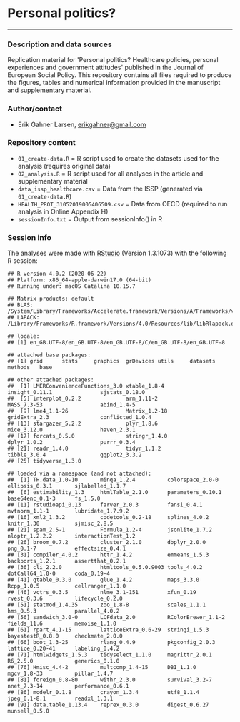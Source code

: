 # Personal politics? 
---

### Description and data sources

Replication material for 'Personal politics? Healthcare policies, personal experiences and government attitudes' published in the Journal of European Social Policy. This repository contains all files required to produce the figures, tables and numerical information provided in the manuscript and supplementary material.

### Author/contact

 - Erik Gahner Larsen, erikgahner@gmail.com

### Repository content

- `01_create-data.R` = R script used to create the datasets used for the analysis (requires original data)
- `02_analysis.R` = R script used for all analyses in the article and supplementary material
- `data_issp_healthcare.csv` = Data from the ISSP (generated via `01_create-data.R`)
- `HEALTH_PROT_31052019005406509.csv` = Data from OECD (required to run analysis in Online Appendix H)
- `sessionInfo.txt` = Output from sessionInfo() in R

### Session info

The analyses were made with [RStudio](http://www.rstudio.com/) (Version 1.3.1073) with the following R session:

```
## R version 4.0.2 (2020-06-22)
## Platform: x86_64-apple-darwin17.0 (64-bit)
## Running under: macOS Catalina 10.15.7

## Matrix products: default
## BLAS:   /System/Library/Frameworks/Accelerate.framework/Versions/A/Frameworks/vecLib.framework/Versions/A/libBLAS.dylib
## LAPACK: /Library/Frameworks/R.framework/Versions/4.0/Resources/lib/libRlapack.dylib

## locale:
## [1] en_GB.UTF-8/en_GB.UTF-8/en_GB.UTF-8/C/en_GB.UTF-8/en_GB.UTF-8

## attached base packages:
## [1] grid      stats     graphics  grDevices utils     datasets  methods   base     

## other attached packages:
##  [1] LMERConvenienceFunctions_3.0 xtable_1.8-4                 insight_0.11.1               sjstats_0.18.0              
##  [5] interplot_0.2.2              arm_1.11-2                   MASS_7.3-53                  abind_1.4-5                 
##  [9] lme4_1.1-26                  Matrix_1.2-18                gridExtra_2.3                conflicted_1.0.4            
## [13] stargazer_5.2.2              plyr_1.8.6                   mice_3.12.0                  haven_2.3.1                 
## [17] forcats_0.5.0                stringr_1.4.0                dplyr_1.0.2                  purrr_0.3.4                 
## [21] readr_1.4.0                  tidyr_1.1.2                  tibble_3.0.4                 ggplot2_3.3.2               
## [25] tidyverse_1.3.0             

## loaded via a namespace (and not attached):
##  [1] TH.data_1.0-10       minqa_1.2.4          colorspace_2.0-0     ellipsis_0.3.1       sjlabelled_1.1.7    
##  [6] estimability_1.3     htmlTable_2.1.0      parameters_0.10.1    base64enc_0.1-3      fs_1.5.0            
## [11] rstudioapi_0.13      farver_2.0.3         fansi_0.4.1          mvtnorm_1.1-1        lubridate_1.7.9.2   
## [16] xml2_1.3.2           codetools_0.2-18     splines_4.0.2        knitr_1.30           sjmisc_2.8.5        
## [21] spam_2.5-1           Formula_1.2-4        jsonlite_1.7.2       nloptr_1.2.2.2       interactionTest_1.2 
## [26] broom_0.7.2          cluster_2.1.0        dbplyr_2.0.0         png_0.1-7            effectsize_0.4.1    
## [31] compiler_4.0.2       httr_1.4.2           emmeans_1.5.3        backports_1.2.1      assertthat_0.2.1    
## [36] cli_2.2.0            htmltools_0.5.0.9003 tools_4.0.2          dotCall64_1.0-0      coda_0.19-4         
## [41] gtable_0.3.0         glue_1.4.2           maps_3.3.0           Rcpp_1.0.5           cellranger_1.1.0    
## [46] vctrs_0.3.5          nlme_3.1-151         xfun_0.19            rvest_0.3.6          lifecycle_0.2.0     
## [51] statmod_1.4.35       zoo_1.8-8            scales_1.1.1         hms_0.5.3            parallel_4.0.2      
## [56] sandwich_3.0-0       LCFdata_2.0          RColorBrewer_1.1-2   fields_11.6          memoise_1.1.0       
## [61] rpart_4.1-15         latticeExtra_0.6-29  stringi_1.5.3        bayestestR_0.8.0     checkmate_2.0.0     
## [66] boot_1.3-25          rlang_0.4.9          pkgconfig_2.0.3      lattice_0.20-41      labeling_0.4.2      
## [71] htmlwidgets_1.5.3    tidyselect_1.1.0     magrittr_2.0.1       R6_2.5.0             generics_0.1.0      
## [76] Hmisc_4.4-2          multcomp_1.4-15      DBI_1.1.0            mgcv_1.8-33          pillar_1.4.7        
## [81] foreign_0.8-80       withr_2.3.0          survival_3.2-7       nnet_7.3-14          performance_0.6.1   
## [86] modelr_0.1.8         crayon_1.3.4         utf8_1.1.4           jpeg_0.1-8.1         readxl_1.3.1        
## [91] data.table_1.13.4    reprex_0.3.0         digest_0.6.27        munsell_0.5.0       

```
